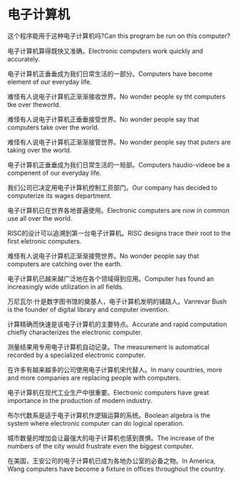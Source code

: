 # 电子计算机

<p><span class="chinese">这个程序能用于这种电子计算机吗?</span><span class="english">Can this program be run on this computer?</span></p>

<p><span class="chinese">电子计算机算得既快又准确。</span><span class="english">Electronic computers work quickly and accurately.</span></p>

<p><span class="chinese">电子计算机正垂垂成为我们日常生活的一部分。</span><span class="english">Computers have become element of our everyday life.</span></p>

<p><span class="chinese">难怪有人说电子计算机正渐渐接收世界。</span><span class="english">No wonder people sy tht computers tke over theworld.</span></p>

<p><span class="chinese">难怪有人说电子计算机正垂垂接受世界。</span><span class="english">No wonder people say that computers take over the world.</span></p>

<p><span class="chinese">难怪有人说电子计算机正渐渐接管世界。</span><span class="english">No wonder people say that puters are taking over the world.</span></p>

<p><span class="chinese">电子计算机正垂垂成为我们日常生活的一局部。</span><span class="english">Computers haudio-videoe be a compenent of our everyday life.</span></p>

<p><span class="chinese">我们公司已决定用电子计算机控制工资部门。</span><span class="english">Our company has decided to computerize its wages department.</span></p>

<p><span class="chinese">电子计算机已在世界各地普遍使用。</span><span class="english">Electronic computers are now in common use all over the world.</span></p>

<p><span class="chinese">RISC的设计可以追溯到第一台电子计算机。</span><span class="english">RISC designs trace their root to the first eletronic computers.</span></p>

<p><span class="chinese">难怪有人说电子计算机正渐渐接筦世界。</span><span class="english">No wonder people say that computers are catching over the earth.</span></p>

<p><span class="chinese">电子计算机已越来越广泛地在各个领域得到应用。</span><span class="english">Computer has found an increasingly wide utilization in all fields.</span></p>

<p><span class="chinese">万尼瓦尔·什是数字图书馆的奠基人，电子计算机发明的铺路人。</span><span class="english">Vanrevar Bush is the founder of digital library and computer invention.</span></p>

<p><span class="chinese">计算精确而快速是该电子计算机的主要特点。</span><span class="english">Accurate and rapid computation chiefly characterizes the electronic computer.</span></p>

<p><span class="chinese">测量结果用专用电子计算机自动记录。</span><span class="english">The measurement is automatical recorded by a specialized electronic computer.</span></p>

<p><span class="chinese">在许多有越来越多的公司使用电子计算机宋代替人。</span><span class="english">In many countries, more and more companies are replacing people with computers.</span></p>

<p><span class="chinese">电子计算机在现代工业生产中很重要。</span><span class="english">Electronic computers have great importance in the production of modern industry.</span></p>

<p><span class="chinese">布尔代数系是适于电子计算机作逻辑运算的系统。</span><span class="english">Boolean algebra is the system where electronic computer can do logical operation.</span></p>

<p><span class="chinese">城市数量的增加会让最强大的电子计算机也感到畏惧。</span><span class="english">The increase of the numbers of the city would frustrate even the biggest computer.</span></p>

<p><span class="chinese">在美国，王安公司的电子计算机已成为各地办公室的必备之物。</span><span class="english">In America, Wang computers have become a fixture in offices throughout the country.</span></p>

